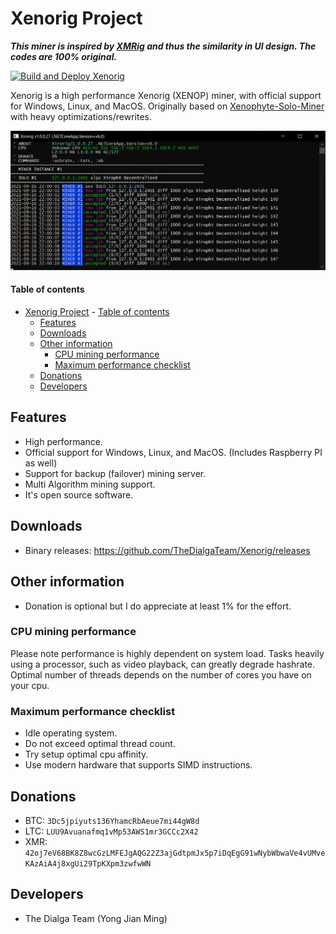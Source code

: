 # Xenorig Project
***This miner is inspired by [XMRig](https://github.com/xmrig/xmrig) and thus the similarity in UI design. The codes are 100% original.***

[![Build and Deploy Xenorig](https://github.com/TheDialgaTeam/Xenorig/actions/workflows/build_xenorig.yml/badge.svg)](https://github.com/TheDialgaTeam/Xenorig/actions/workflows/build_xenorig.yml)

Xenorig is a high performance Xenorig (XENOP) miner, with official support for Windows, Linux, and MacOS. Originally based on [Xenophyte-Solo-Miner](https://github.com/Xenophyte-coin/Xenophyte-Solo-Miner) with heavy optimizations/rewrites.

![Console_Image](https://raw.githubusercontent.com/TheDialgaTeam/Xenorig/xenorig_future/Screenshot.png)

#### Table of contents
- [Xenorig Project](#xenorig-project)
      - [Table of contents](#table-of-contents)
  - [Features](#features)
  - [Downloads](#downloads)
  - [Other information](#other-information)
    - [CPU mining performance](#cpu-mining-performance)
    - [Maximum performance checklist](#maximum-performance-checklist)
  - [Donations](#donations)
  - [Developers](#developers)

## Features
- High performance.
- Official support for Windows, Linux, and MacOS. (Includes Raspberry PI as well)
- Support for backup (failover) mining server.
- Multi Algorithm mining support.
- It's open source software.

## Downloads
- Binary releases: https://github.com/TheDialgaTeam/Xenorig/releases

## Other information
- Donation is optional but I do appreciate at least 1% for the effort.

### CPU mining performance
Please note performance is highly dependent on system load. Tasks heavily using a processor, such as video playback, can greatly degrade hashrate. Optimal number of threads depends on the number of cores you have on your cpu.

### Maximum performance checklist
- Idle operating system.
- Do not exceed optimal thread count.
- Try setup optimal cpu affinity.
- Use modern hardware that supports SIMD instructions.

## Donations
- BTC: `3Dc5jpiyuts136YhamcRbAeue7mi44gW8d`
- LTC: `LUU9Avuanafmq1vMp53AWS1mr3GCCc2X42`
- XMR: `42oj7eV68BK8Z8wcGzLMFEJgAQG22Z3ajGdtpmJx5p7iDqEgG91wNybWbwaVe4vUMveKAzAiA4j8xgUi29TpKXpm3zwfwWN`

## Developers
- The Dialga Team (Yong Jian Ming)
